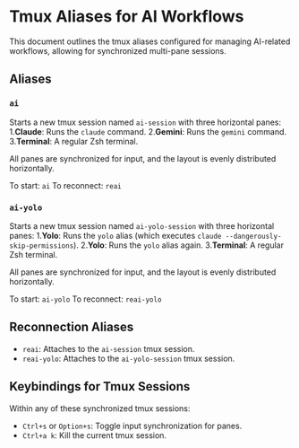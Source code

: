 # Tmux Aliases for AI Workflows

This document outlines the tmux aliases configured for managing AI-related workflows, allowing for synchronized multi-pane sessions.

## Aliases

### `ai`

Starts a new tmux session named `ai-session` with three horizontal panes:
1.**Claude**: Runs the `claude` command.
2.**Gemini**: Runs the `gemini` command.
3.**Terminal**: A regular Zsh terminal.

All panes are synchronized for input, and the layout is evenly distributed horizontally.

To start: `ai`
To reconnect: `reai`

### `ai-yolo`

Starts a new tmux session named `ai-yolo-session` with three horizontal panes:
1.**Yolo**: Runs the `yolo` alias (which executes `claude --dangerously-skip-permissions`).
2.**Yolo**: Runs the `yolo` alias again.
3.**Terminal**: A regular Zsh terminal.

All panes are synchronized for input, and the layout is evenly distributed horizontally.

To start: `ai-yolo`
To reconnect: `reai-yolo`

## Reconnection Aliases

- `reai`: Attaches to the `ai-session` tmux session.
- `reai-yolo`: Attaches to the `ai-yolo-session` tmux session.

## Keybindings for Tmux Sessions

Within any of these synchronized tmux sessions:

- `Ctrl+s` or `Option+s`: Toggle input synchronization for panes.
- `Ctrl+a k`: Kill the current tmux session.
